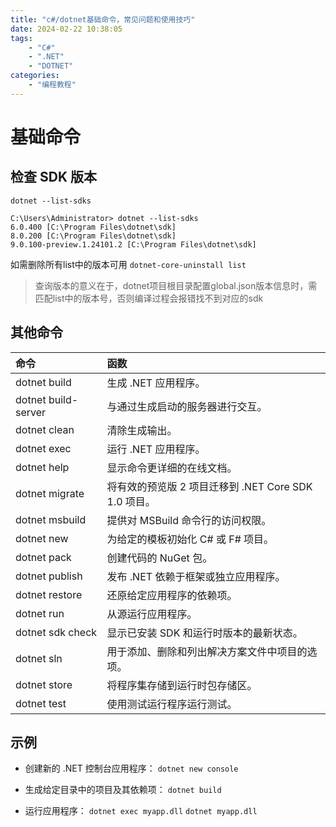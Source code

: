 ```yaml
---
title: "c#/dotnet基础命令，常见问题和使用技巧"
date: 2024-02-22 10:38:05
tags:
    - "C#"
    - ".NET"
    - "DOTNET"
categories:
    - "编程教程"
---
```


# 基础命令
## 检查 SDK 版本
`dotnet --list-sdks`
```
C:\Users\Administrator> dotnet --list-sdks
6.0.400 [C:\Program Files\dotnet\sdk]
8.0.200 [C:\Program Files\dotnet\sdk]
9.0.100-preview.1.24101.2 [C:\Program Files\dotnet\sdk]
```
如需删除所有list中的版本可用
`dotnet-core-uninstall list`
>查询版本的意义在于，dotnet项目根目录配置global.json版本信息时，需匹配list中的版本号，否则编译过程会报错找不到对应的sdk

## 其他命令

| 命令 | 函数 |
|:------|:-------| 
dotnet  build  | 生成 .NET 应用程序。
dotnet build-server	 | 与通过生成启动的服务器进行交互。
dotnet clean	 | 清除生成输出。
dotnet exec | 	运行 .NET 应用程序。
dotnet help	 | 显示命令更详细的在线文档。
dotnet migrate | 	将有效的预览版 2 项目迁移到 .NET Core SDK 1.0 项目。
dotnet msbuild | 	提供对 MSBuild 命令行的访问权限。
dotnet new | 	为给定的模板初始化 C# 或 F# 项目。
dotnet pack | 	创建代码的 NuGet 包。
dotnet publish | 	发布 .NET 依赖于框架或独立应用程序。
dotnet restore | 	还原给定应用程序的依赖项。
dotnet run | 	从源运行应用程序。
dotnet sdk check | 	显示已安装 SDK 和运行时版本的最新状态。
dotnet sln | 	用于添加、删除和列出解决方案文件中项目的选项。
dotnet store | 	将程序集存储到运行时包存储区。
dotnet test | 	使用测试运行程序运行测试。

## 示例
- 创建新的 .NET 控制台应用程序：
`dotnet new console`

- 生成给定目录中的项目及其依赖项：
`dotnet build`

- 运行应用程序：
`dotnet exec myapp.dll`
`dotnet myapp.dll`